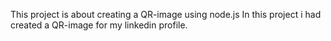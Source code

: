 This project is about creating a QR-image using node.js
In this project i had created a QR-image for my linkedin profile.

